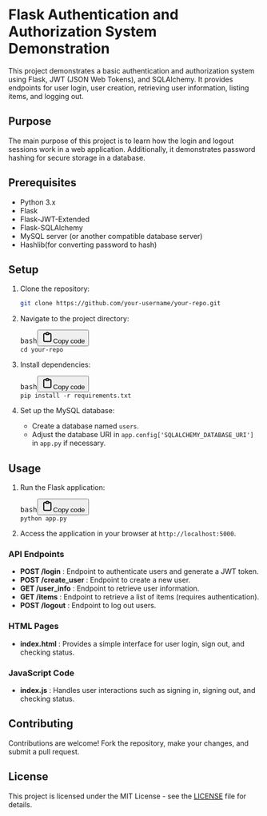 
# Flask Authentication and Authorization System Demonstration

This project demonstrates a basic authentication and authorization system using Flask, JWT (JSON Web Tokens), and SQLAlchemy. It provides endpoints for user login, user creation, retrieving user information, listing items, and logging out.

## Purpose

The main purpose of this project is to learn how the login and logout sessions work in a web application. Additionally, it demonstrates password hashing for secure storage in a database.

## Prerequisites

- Python 3.x
- Flask
- Flask-JWT-Extended
- Flask-SQLAlchemy
- MySQL server (or another compatible database server)
- Hashlib(for converting password to hash)

## Setup

1. Clone the repository:

   ```bash
   git clone https://github.com/your-username/your-repo.git
   ```
2. Navigate to the project directory:

   <pre><div class="dark bg-gray-950 rounded-md"><div class="flex items-center relative text-token-text-secondary bg-token-main-surface-secondary px-4 py-2 text-xs font-sans justify-between rounded-t-md"><span>bash</span><span class="" data-state="closed"><button class="flex gap-1 items-center"><svg width="24" height="24" viewBox="0 0 24 24" fill="none" xmlns="http://www.w3.org/2000/svg" class="icon-sm"><path fill-rule="evenodd" clip-rule="evenodd" d="M12 3.5C10.8954 3.5 10 4.39543 10 5.5H14C14 4.39543 13.1046 3.5 12 3.5ZM8.53513 3.5C9.22675 2.3044 10.5194 1.5 12 1.5C13.4806 1.5 14.7733 2.3044 15.4649 3.5H17.25C18.9069 3.5 20.25 4.84315 20.25 6.5V18.5C20.25 20.1569 19.1569 21.5 17.25 21.5H6.75C5.09315 21.5 3.75 20.1569 3.75 18.5V6.5C3.75 4.84315 5.09315 3.5 6.75 3.5H8.53513ZM8 5.5H6.75C6.19772 5.5 5.75 5.94772 5.75 6.5V18.5C5.75 19.0523 6.19772 19.5 6.75 19.5H17.25C18.0523 19.5 18.25 19.0523 18.25 18.5V6.5C18.25 5.94772 17.8023 5.5 17.25 5.5H16C16 6.60457 15.1046 7.5 14 7.5H10C8.89543 7.5 8 6.60457 8 5.5Z" fill="currentColor" data-darkreader-inline-fill=""></path></svg>Copy code</button></span></div><div class="p-4 overflow-y-auto"><code class="!whitespace-pre hljs language-bash">cd your-repo
   </code></div></div></pre>
3. Install dependencies:

   <pre><div class="dark bg-gray-950 rounded-md"><div class="flex items-center relative text-token-text-secondary bg-token-main-surface-secondary px-4 py-2 text-xs font-sans justify-between rounded-t-md"><span>bash</span><span class="" data-state="closed"><button class="flex gap-1 items-center"><svg width="24" height="24" viewBox="0 0 24 24" fill="none" xmlns="http://www.w3.org/2000/svg" class="icon-sm"><path fill-rule="evenodd" clip-rule="evenodd" d="M12 3.5C10.8954 3.5 10 4.39543 10 5.5H14C14 4.39543 13.1046 3.5 12 3.5ZM8.53513 3.5C9.22675 2.3044 10.5194 1.5 12 1.5C13.4806 1.5 14.7733 2.3044 15.4649 3.5H17.25C18.9069 3.5 20.25 4.84315 20.25 6.5V18.5C20.25 20.1569 19.1569 21.5 17.25 21.5H6.75C5.09315 21.5 3.75 20.1569 3.75 18.5V6.5C3.75 4.84315 5.09315 3.5 6.75 3.5H8.53513ZM8 5.5H6.75C6.19772 5.5 5.75 5.94772 5.75 6.5V18.5C5.75 19.0523 6.19772 19.5 6.75 19.5H17.25C18.0523 19.5 18.25 19.0523 18.25 18.5V6.5C18.25 5.94772 17.8023 5.5 17.25 5.5H16C16 6.60457 15.1046 7.5 14 7.5H10C8.89543 7.5 8 6.60457 8 5.5Z" fill="currentColor" data-darkreader-inline-fill=""></path></svg>Copy code</button></span></div><div class="p-4 overflow-y-auto"><code class="!whitespace-pre hljs language-bash">pip install -r requirements.txt
   </code></div></div></pre>
4. Set up the MySQL database:

   * Create a database named `users`.
   * Adjust the database URI in `app.config['SQLALCHEMY_DATABASE_URI']` in `app.py` if necessary.

## Usage

1. Run the Flask application:

   <pre><div class="dark bg-gray-950 rounded-md"><div class="flex items-center relative text-token-text-secondary bg-token-main-surface-secondary px-4 py-2 text-xs font-sans justify-between rounded-t-md"><span>bash</span><span class="" data-state="closed"><button class="flex gap-1 items-center"><svg width="24" height="24" viewBox="0 0 24 24" fill="none" xmlns="http://www.w3.org/2000/svg" class="icon-sm"><path fill-rule="evenodd" clip-rule="evenodd" d="M12 3.5C10.8954 3.5 10 4.39543 10 5.5H14C14 4.39543 13.1046 3.5 12 3.5ZM8.53513 3.5C9.22675 2.3044 10.5194 1.5 12 1.5C13.4806 1.5 14.7733 2.3044 15.4649 3.5H17.25C18.9069 3.5 20.25 4.84315 20.25 6.5V18.5C20.25 20.1569 19.1569 21.5 17.25 21.5H6.75C5.09315 21.5 3.75 20.1569 3.75 18.5V6.5C3.75 4.84315 5.09315 3.5 6.75 3.5H8.53513ZM8 5.5H6.75C6.19772 5.5 5.75 5.94772 5.75 6.5V18.5C5.75 19.0523 6.19772 19.5 6.75 19.5H17.25C18.0523 19.5 18.25 19.0523 18.25 18.5V6.5C18.25 5.94772 17.8023 5.5 17.25 5.5H16C16 6.60457 15.1046 7.5 14 7.5H10C8.89543 7.5 8 6.60457 8 5.5Z" fill="currentColor" data-darkreader-inline-fill=""></path></svg>Copy code</button></span></div><div class="p-4 overflow-y-auto"><code class="!whitespace-pre hljs language-bash">python app.py
   </code></div></div></pre>
2. Access the application in your browser at `http://localhost:5000`.

### API Endpoints

* **POST /login** : Endpoint to authenticate users and generate a JWT token.
* **POST /create_user** : Endpoint to create a new user.
* **GET /user_info** : Endpoint to retrieve user information.
* **GET /items** : Endpoint to retrieve a list of items (requires authentication).
* **POST /logout** : Endpoint to log out users.

### HTML Pages

* **index.html** : Provides a simple interface for user login, sign out, and checking status.

### JavaScript Code

* **index.js** : Handles user interactions such as signing in, signing out, and checking status.

## Contributing

Contributions are welcome! Fork the repository, make your changes, and submit a pull request.

## License

This project is licensed under the MIT License - see the [LICENSE]() file for details.
